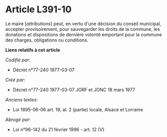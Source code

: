 # Article L391-10

Le maire [*attributions*] peut, en vertu d'une décision du conseil municipal, accepter provisoirement, pour sauvegarder les
droits de la commune, les donations et dispositions de dernière volonté emportant pour la commune des charges, obligations ou
conditions.

**Liens relatifs à cet article**

_Codifié par_:

  - Décret n°77-240 1977-03-07

_Créé par_:

  - Décret n°77-240 1977-03-07 JORF et JONC 18 mars 1977

_Anciens textes_:

  - Loi   1895-06-06 art. 19, al. 2 (partie) locale, Alsace et Lorraine

_Abrogé par_:

  - Loi n°96-142 du 21 février 1996 - art. 12 (V)

